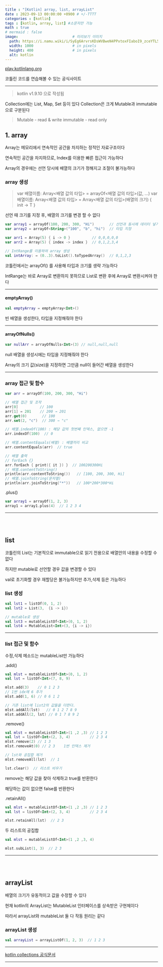 ```yaml
---
title : "[Kotlin] array, list, arrayList"
date : 2023-09-13 00:00:00 +0900 # +/-TTTT
categories : [kotlin]
tags : [kotlin, array, list] #소문자만 가능
math : true
# mermaid : false
image:                         # 미리보기 이미지
  path: https://i.namu.wiki/i/SyEg6ArvrsKDsWVBweN4PPxtoxFIaboI9_zceYTL5FcGUBms0nDyfYldaRhUG_ToIQ6MftttN9Pku_-T4FgLcXAHFj8I_9rEIL55fOMCYe9R47MwtqjKocwe8XT9DqOMT4tceiUC2JzvYNrdtBBCRA.svg
  width: 1000                  # in pixels
  height: 400                  # in pixels
  alt: kotlin
---
```


[play.kotlinlang.org](https://play.kotlinlang.org/)

코틀린 코드를 연습해볼 수 있는 공식사이트

---

> kotlin v1.9.10 으로 작성됨


Collection에는 List, Map, Set 등이 있다
Collection은 크게 Mutable과 immutable으로 구분된다

> Mutable - read & write
> immutable - read only


## 1. array

Array는 메모리에서 연속적인 공간을 차지하는 정적인 자료구조이다

연속적인 공간을 차지하므로, Index를 이용한 빠른 접근이 가능하다

Array의 경우에는 선언 당시에 배열의 크기가 정해지고 조절이 불가능하다


### array 생성

> var 배열이름: Array<배열 값의 타입> = arrayOf<배열 값의 타입>(값, ...)
> var 배열이름: Array<배열 값의 타입> = Array<배열 값의 타입>(배열의 크기) { init -> T }

선언 때 크기를 지정 후, 배열의 크기를 변경 할 수 없다

```kotlin
var array1 = arrayOf(100, 200, 300, "Hi")       // 선언과 동시에 데이터 넣기
var array2 = arrayOf<String>("100", "b", "hi")  // 타입 지정

var arr1 = Array(5) { i -> 0 }          // 0,0,0,0,0
var arr2 = Array(5) { index -> index }  // 0,1,2,3,4

// IntRange를 이용하여 array 생성
val intArray: = (0..3).toList().toTypedArray()  // 0,1,2,3
```

코틀린에서는 arrayOf() 를 사용해 타입과 크기를 생략 가능하다

IntRange는 바로 Array로 변환하지 못하므로 List로 변환 후에 Array로 변환시켜야 한다

---

#### emptyArray()

```kotlin
val emptyArray = emptyArray<Int>()
```

빈 배열을 생성한다, 타입을 지정해줘야 한다

---

#### arrayOfNulls()

```kotlin
var nullArr = arrayOfNulls<Int>(3) // null,null,null
```

null 배열을 생성시에는 타입을 지정해줘야 한다

Array의 크기 값(size)을 지정하면 그만큼 null이 들어간 배열을 생성한다

---

### array 접근 및 함수

```kotlin
var arr = arrayOf(100, 200, 300, "Hi")

// 배열 접근 및 조작
arr[0]          // 100
arr[1] = 201    // 200 → 201
arr.get(0)       // 100
arr.set(2, "c")  // 300 → "c"

// 배열.indexOf(100) : 해당 값의 첫번째 인덱스, 없으면 -1
arr.indexOf(100)  // 0

// 배열.contentEquals(배열) : 배열끼리 비교
arr.contentEquals(arr)  // true
```

```kotlin
// 배열 출력
// forEach {}
arr.forEach { print({ it }) }  // 100200300Hi
// 배열.contentToString()
println(arr.contentToString())   // [100, 200, 300, Hi]
// 배열.joinToString(문자열)
println(arr.joinToString("*"))   // 100*200*300*Hi
```

.plus()

```kotlin
var array1 = arrayOf(1, 2, 3)
array1 = array1.plus(4)  // 1 2 3 4
```

---

<br><br>

## list

코틀린의 List는 기본적으로 immutable으로 읽기 전용으로 배열안의 내용을 수정할 수 없다

하지만 mutable로 선언할 경우 값을 변경할 수 있다

val로 초기화할 경우 재할당은 불가능하지만 추가,삭제 등은 가능하다

### list 생성

```kotlin
val lst1 = listOf(0, 1, 2)
val lst2 = List(3,  {i -> i})

// mutable로 생성
val lst3 = mutableListOf<Int>(0, 1, 2)
val lst4 = MutableList<Int>(3, {i -> i})
```

---

### list 접근 및 함수

수정,삭제 메소드는 mutableList만 가능하다

.add()

```kotlin
val mlst = mutableListOf<Int>(0, 1, 2)
val lst = listOf<Int>(7, 8, 9)

mlst.add(3)    // 0 1 2 3
// 1번 idx에 6 추가
mlst.add(1, 6) // 0 6 1 2

// 기존 list에 list2의 값들을 더한다.
mlst.addAll(lst)   // 0 1 2 7 8 9
mlst.addAll(2, lst) // 0 1 7 8 9 2
```

.remove()

```kotlin
val mlst = mutableListOf<Int>(1 ,2 ,3) // 1 2 3
val lst = listOf<Int>(2, 3, 4)         // 2 3 4
mlst.remove(2) // 1 3
mlst.removeAt(0) // 2 3    1번 인덱스 제거

// lst와 공집합 제거
mlst.removeAll(lst)  // 1

lst.clear()  // 리스트 비우기

```
remove는 해당 값을 찾아 삭제하고 true를 반환한다

해당하는 값이 없으면 false를 반환한다

.retainAll()

```kotlin
val mlst = mutableListOf<Int>(1 ,2 ,3) // 1 2 3
val lst = listOf<Int>(2, 3, 4)         // 2 3 4

mlst.retainAll(lst)  // 2 3
```

두 리스트의 공집합

```kotlin
val mlst = mutableListOf<Int>(1 ,2 ,3, 4)

mlst.subList(1, 3)  // 2 3
```

---

<br><br>

## arrayList

배열의 크기가 유동적이고 값을 수정할 수 있다

현재 kotlin의 ArrayList는 MutableList 인터페이스를 상속받은 구현체이다

따라서 arrayList와 mutableList 둘 다 작동 원리는 같다

### arrayList 생성

```kotlin
val arrayList = arrayListOf(1, 2, 3)  // 1 2 3
```


---

[kotlin collections 공식문서](https://kotlinlang.org/api/latest/jvm/stdlib/kotlin.collections/)

---

